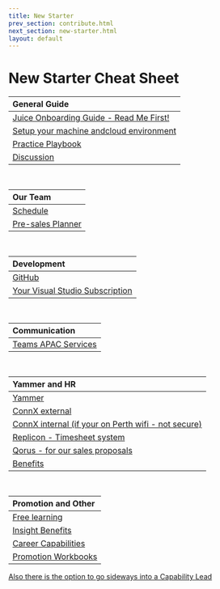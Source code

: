 ```yaml
---
title: New Starter
prev_section: contribute.html
next_section: new-starter.html
layout: default
---
```




New Starter Cheat Sheet
========================

|General Guide | 
|:---|    
|[Juice Onboarding Guide - Read Me First!](<https://insightonlineaus.sharepoint.com/sites/Juice/SitePages/Onboarding.aspx>)|     
|[Setup your machine andcloud environment](<https://github.com/Insight-Services-APAC/playbook/discussions/29>)|      
|[Practice Playbook](<https://insight-services-apac.github.io/playbook/>)|
|[Discussion](<https://github.com/Insight-Services-APAC/playbook/discussions>)|   

<br />

|**Our Team** | 
|:---|    
|[Schedule](<https://bit.ly/insight-schedule>)|      
|[Pre-sales Planner](<https://tasks.office.com/InsightOnline.onmicrosoft.com/en-GB/Home/Planner/#/plantaskboard?groupId=925069ba-3641-4307-b32f-ee6ad379a00b&planId=8Mvq9EuxYUW8BkAObwgp82QAF_uX >)|   

<br />

|**Development** |  
|:---| 
|[GitHub](<https://github.com/Insight-Services-APAC>)|      
|[Your Visual Studio Subscription](<https://my.visualstudio.com/>)|      

<br />

|**Communication**|    
|:---| 
|[Teams APAC Services](<https://teams.microsoft.com/l/channel/19%3a08b7c909fbbf4482a63f809d9c1b74c1%40thread.skype/General?groupId=c3852303-76b8-4116-a59e-1d786d5df325&tenantId=6c637512-c417-4e78-9d62-b61258e4b619>)|    

<br />

|**Yammer and HR**|
|:---| 
|[Yammer](<https://www.yammer.com/insight.com/#/home>)|        
|[ConnX external](<https://secpayroll.insight.com/frmLogin.aspx>)|          
|[ConnX internal (if your on Perth wifi - not secure)](<http://ausydwapp01/connx/frmLogin.aspx>)|        
|[Replicon - Timesheet system](<https://sp1.replicon.com/Insight/>)|               
|[Qorus - for our sales proposals](<https://insight.qorusbreeze.com/Pages/Dashboard.aspx>)|         
|[Benefits](<https://bit.ly/insight-benefits-2021>)|     

<br />

|**Promotion and Other**|
|:---| 
|[Free learning](<https://insight.percipio.com/courses/>)|          
|[Insight Benefits](<https://insight.rewardgateway.com.au/>)|         
|[Career Capabilities](<https://insightonlineaus.sharepoint.com/sites/Juice/SitePages/CareerPathways.aspx>)|      
|[Promotion Workbooks](<https://inside.insight.com/apac/depts_and_resources/departments/humanresources/documents/di_probation__workbooks>)|         

[Also there is the option to go sideways into a Capability Lead](<https://insightonlineaus.sharepoint.com/sites/Juice/SitePages/Capabilities.aspx>)  
